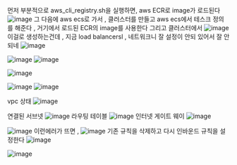 먼저 부분적으로 
aws_cli_registry.sh을 실행하면, aws ECR로 image가 로드된다 
![image](https://github.com/user-attachments/assets/6ff55fc3-9d1e-4233-9de6-67c7e4e00c3e)
그 다음에 aws ecs로 가서 , 클러스터를 만들고 aws ecs에서 테스크 정의를 해준다 , 거기에서 로드된 ECR의 image를 사용한다 
그리고 클러스터에서 ![image](https://github.com/user-attachments/assets/d9ac62ea-a53f-4972-ab28-161e07a7964b)
이걸로 생성하는건데 , 지금 load balancersl , 네트워크니 잘 설정이 안되 있어서 잘 안되네 
![image](https://github.com/user-attachments/assets/3705eaae-785b-422c-ba43-0b05e22057ce)


![image](https://github.com/user-attachments/assets/1012d3e1-bd5c-4e77-8e62-a92e745f09d7)
![image](https://github.com/user-attachments/assets/df7813b1-14af-4229-9e8b-8ecc94ffbca6)

![image](https://github.com/user-attachments/assets/4a9ec055-7c51-4861-8137-44896eb2c824)

![image](https://github.com/user-attachments/assets/50b9298f-b0c8-447b-ad7a-5c02f0f16cde)
![image](https://github.com/user-attachments/assets/750bd09b-1145-4ed8-8ce6-fe8946155e57)


vpc 상태 
![image](https://github.com/user-attachments/assets/4adac64b-af0e-4e6e-8e54-17cd048271b3)

연결된 서브넷 
![image](https://github.com/user-attachments/assets/cc96d42e-c691-448e-9e39-de6df1eab9f2)
라우팅 테이블
![image](https://github.com/user-attachments/assets/226ae67b-58d7-49c9-bf6e-1bcc1e1b39be)
인터넷 게이트 웨이
![image](https://github.com/user-attachments/assets/002b4936-1535-458d-a2cc-86cdb77c90d2)


![image](https://github.com/user-attachments/assets/dad50913-0e91-4246-99c3-9ca42acc6f25)
이런에러가 뜨면 , 
![image](https://github.com/user-attachments/assets/009ff084-4584-412d-9a29-9a05b82f6414)
기존 규칙을 삭제하고 다시 인바운드 규칙을 설정한다 
![image](https://github.com/user-attachments/assets/3dd7892c-7ea4-46f7-ac09-700fed75c48f)


![image](https://github.com/user-attachments/assets/1e583536-cbcf-4346-bcfb-e8701fa6f857)
